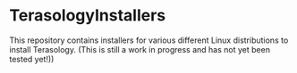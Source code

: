 # TerasologyInstallers
This repository contains installers for various different Linux distributions to install Terasology. (This is still a work in progress and has not yet been tested yet!))
